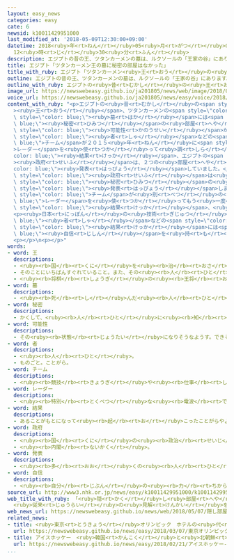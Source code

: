 ```yaml
---
layout: easy_news
categories: easy
cate: 6
newsid: k10011429951000
last_modified_at: '2018-05-09T12:30:00+09:00'
datetime: 2018<ruby>年<rt>ねん</rt></ruby>05<ruby>月<rt>がつ</rt></ruby>09<ruby>日<rt>にち</rt></ruby>
  12<ruby>時<rt>じ</rt></ruby>30<ruby>分<rt>ふん</rt></ruby>
description: エジプトの昔の王、ツタンカーメンの墓は、ルクソールの「王家の谷」にあります。
title: エジプト「ツタンカーメン王の墓に秘密の部屋はなかった」
title_with_ruby: エジプト「ツタンカーメン<ruby>王<rt>おう</rt></ruby>の<ruby>墓<rt>はか</rt></ruby>に<ruby>秘密<rt>ひみつ</rt></ruby>の<ruby>部屋<rt>へや</rt></ruby>はなかった」
outline: エジプトの昔の王、ツタンカーメンの墓は、ルクソールの「王家の谷」にあります。
outline_with_ruby: エジプトの<ruby>昔<rt>むかし</rt></ruby>の<ruby>王<rt>おう</rt></ruby>、ツタンカーメンの<ruby>墓<rt>はか</rt></ruby>は、ルクソールの「<ruby>王家<rt>おうけ</rt></ruby>の<ruby>谷<rt>たに</rt></ruby>」にあります。
image_url: https://newswebeasy.github.io/ja201805/news/web/image/2018/05/07/K10011429951_1805071917_1805071928_01_02.jpg
voice_url: https://newswebeasy.github.io/ja201805/news/easy/voice/2018/05/09/k10011429951000.mp4
content_with_ruby: "<p>エジプトの<ruby>昔<rt>むかし</rt></ruby>の<span style=\"color: blue;\"\
  ><ruby>王<rt>おう</rt></ruby></span>、ツタンカーメンの<span style=\"color: blue;\"><ruby>墓<rt>はか</rt></ruby></span>は、ルクソールの「<ruby>王家<rt>おうけ</rt></ruby>の<ruby>谷<rt>たに</rt></ruby>」にあります。この<span\
  \ style=\"color: blue;\"><ruby>墓<rt>はか</rt></ruby></span>には<span style=\"color:\
  \ blue;\"><ruby>秘密<rt>ひみつ</rt></ruby></span>の<ruby>部屋<rt>へや</rt></ruby>がある<span\
  \ style=\"color: blue;\"><ruby>可能性<rt>かのうせい</rt></ruby></span>があって、<ruby>日本<rt>にっぽん</rt></ruby>の<ruby>技術<rt>ぎじゅつ</rt></ruby><span\
  \ style=\"color: blue;\"><ruby>者<rt>しゃ</rt></ruby></span>などの<span style=\"color:\
  \ blue;\">チーム</span>が２０１５<ruby>年<rt>ねん</rt></ruby>に<span style=\"color: blue;\"\
  >レーダー</span>を<ruby>使<rt>つか</rt></ruby>って<ruby>調<rt>しら</rt></ruby>べました。その<span style=\"\
  color: blue;\"><ruby>結果<rt>けっか</rt></ruby></span>、エジプトの<span style=\"color: blue;\"\
  ><ruby>政府<rt>せいふ</rt></ruby></span>は、２つの<ruby>部屋<rt>へや</rt></ruby>があるようだと<span style=\"\
  color: blue;\"><ruby>発表<rt>はっぴょう</rt></ruby></span>していました。</p>\n<p>しかし、エジプトの<span\
  \ style=\"color: blue;\"><ruby>政府<rt>せいふ</rt></ruby></span>は<ruby>６日<rt>むいか</rt></ruby>、「<span\
  \ style=\"color: blue;\"><ruby>秘密<rt>ひみつ</rt></ruby></span>の<ruby>部屋<rt>へや</rt></ruby>はなかった」と<span\
  \ style=\"color: blue;\"><ruby>発表<rt>はっぴょう</rt></ruby></span>しました。イタリアの<ruby>研究<rt>けんきゅう</rt></ruby><span\
  \ style=\"color: blue;\">チーム</span>が<ruby>別<rt>べつ</rt></ruby>の<span style=\"color:\
  \ blue;\">レーダー</span>を<ruby>使<rt>つか</rt></ruby>ってもう<ruby>一度<rt>いちど</rt></ruby><ruby>調<rt>しら</rt></ruby>べた<span\
  \ style=\"color: blue;\"><ruby>結果<rt>けっか</rt></ruby></span>、<ruby>部屋<rt>へや</rt></ruby>が<ruby>見<rt>み</rt></ruby>つからなかったためです。</p>\n\
  <p><ruby>日本<rt>にっぽん</rt></ruby>の<ruby>技術<rt>ぎじゅつ</rt></ruby><span style=\"color:\
  \ blue;\"><ruby>者<rt>しゃ</rt></ruby></span>などの<span style=\"color: blue;\">チーム</span>は「<ruby>自分<rt>じぶん</rt></ruby>たちが<ruby>調<rt>しら</rt></ruby>べた<span\
  \ style=\"color: blue;\"><ruby>結果<rt>けっか</rt></ruby></span>には<span style=\"color:\
  \ blue;\"><ruby>自信<rt>じしん</rt></ruby></span>を<ruby>持<rt>も</rt></ruby>っている」と<ruby>言<rt>い</rt></ruby>っています。</p>\n\
  <p></p>\n<p></p>"
words:
- word: 王
  descriptions:
  - <ruby><rb>国</rb><rt>くに</rt></ruby>を<ruby><rb>治</rb><rt>おさ</rt></ruby>める<ruby><rb>人</rb><rt>ひと</rt></ruby>。おうさま。
  - そのことにいちばんすぐれていること。また、その<ruby><rb>人</rb><rt>ひと</rt></ruby>。
  - <ruby><rb>将棋</rb><rt>しょうぎ</rt></ruby>の<ruby><rb>王将</rb><rt>おうしょう</rt></ruby>。
- word: 墓
  descriptions:
  - <ruby><rb>死</rb><rt>し</rt></ruby>んだ<ruby><rb>人</rb><rt>ひと</rt></ruby>や、お<ruby><rb>骨</rb><rt>こつ</rt></ruby>をうめる<ruby><rb>所</rb><rt>ところ</rt></ruby>。また、そのしるし。
- word: 秘密
  descriptions:
  - かくして、<ruby><rb>人</rb><rt>ひと</rt></ruby>に<ruby><rb>知</rb><rt>し</rt></ruby>らせないこと。かくしごと。ないしょ。
- word: 可能性
  descriptions:
  - その<ruby><rb>状態</rb><rt>じょうたい</rt></ruby>になりそうなようす。できそうなようす。
- word: 者
  descriptions:
  - <ruby><rb>人</rb><rt>ひと</rt></ruby>。
  - ものごと。ことがら。
- word: チーム
  descriptions:
  - <ruby><rb>競技</rb><rt>きょうぎ</rt></ruby>や<ruby><rb>仕事</rb><rt>しごと</rt></ruby>をするときの、<ruby><rb>組</rb><rt>くみ</rt></ruby>や<ruby><rb>団体</rb><rt>だんたい</rt></ruby>。
- word: レーダー
  descriptions:
  - <ruby><rb>特別</rb><rt>とくべつ</rt></ruby>な<ruby><rb>電波</rb><rt>でんぱ</rt></ruby>によって<ruby><rb>遠</rb><rt>とお</rt></ruby>い<ruby><rb>所</rb><rt>ところ</rt></ruby>にある<ruby><rb>物</rb><rt>もの</rt></ruby>の<ruby><rb>位置</rb><rt>いち</rt></ruby>や<ruby><rb>方向</rb><rt>ほうこう</rt></ruby>をさぐる<ruby><rb>仕</rb><rt>し</rt></ruby>かけ。<ruby><rb>電波探知機</rb><rt>でんぱたんちき</rt></ruby>。
- word: 結果
  descriptions:
  - あることがもとになって<ruby><rb>起</rb><rt>お</rt></ruby>こったことがらやようす。
- word: 政府
  descriptions:
  - <ruby><rb>国</rb><rt>くに</rt></ruby>の<ruby><rb>政治</rb><rt>せいじ</rt></ruby>を<ruby><rb>行</rb><rt>おこな</rt></ruby>うところ。
  - <ruby><rb>内閣</rb><rt>ないかく</rt></ruby>。
- word: 発表
  descriptions:
  - <ruby><rb>多</rb><rt>おお</rt></ruby>くの<ruby><rb>人</rb><rt>ひと</rt></ruby>に<ruby><rb>広</rb><rt>ひろ</rt></ruby>く<ruby><rb>知</rb><rt>し</rt></ruby>らせること。
- word: 自信
  descriptions:
  - <ruby><rb>自分</rb><rt>じぶん</rt></ruby>の<ruby><rb>力</rb><rt>ちから</rt></ruby>や<ruby><rb>値打</rb><rt>ねう</rt></ruby>ちを、<ruby><rb>自分</rb><rt>じぶん</rt></ruby>でかたく<ruby><rb>信</rb><rt>しん</rt></ruby>じること。
source_url: http://www3.nhk.or.jp/news/easy/k10011429951000/k10011429951000.html
web_title_with_ruby: 「<ruby>隠<rt>かく</rt></ruby>し<ruby>部屋<rt>へや</rt></ruby>なかった」<ruby>ツタンカーメン<rt>つたんかーめん</rt></ruby><ruby>王<rt>おう</rt></ruby>の<ruby>墓<rt>はか</rt></ruby>
  <ruby>従来<rt>じゅうらい</rt></ruby>の<ruby>見解<rt>けんかい</rt></ruby>を<ruby>翻<rt>ひるがえ</rt></ruby>す
web_news_url: https://newswebeasy.github.io/news/web/2018/05/07/隠し部屋なかったツタンカーメン王の墓-従来の見解を翻す
related_news:
- title: <ruby>東京<rt>とうきょう</rt></ruby>オリンピック　ホテルの<ruby>代<rt>か</rt></ruby>わりに<ruby>船<rt>ふね</rt></ruby>を<ruby>使<rt>つか</rt></ruby>う<ruby>計画<rt>けいかく</rt></ruby>
  url: https://newswebeasy.github.io/news/easy/2018/03/07/東京オリンピック-ホテルの代わりに船を使う計画
- title: アイスホッケー　<ruby>韓国<rt>かんこく</rt></ruby>と<ruby>北朝鮮<rt>きたちょうせん</rt></ruby>のチームの<ruby>試合<rt>しあい</rt></ruby>が<ruby>全部<rt>ぜんぶ</rt></ruby><ruby>終<rt>お</rt></ruby>わる
  url: https://newswebeasy.github.io/news/easy/2018/02/21/アイスホッケー-韓国と北朝鮮のチームの試合が全部終わる
...
```

